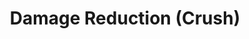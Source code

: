 ---
title: "Damage Reduction (Crush)"
canonical: "skill/damage-reduction-crush"
canonical_title: "Mineral Loresheet"
lists:
    - mineral-loresheet
tier: 3
osp_cost: 30
---